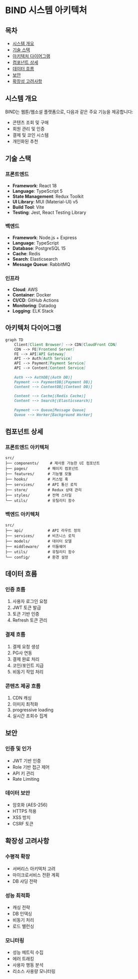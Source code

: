 # BIND 시스템 아키텍처

## 목차
- [시스템 개요](#시스템-개요)
- [기술 스택](#기술-스택)
- [아키텍처 다이어그램](#아키텍처-다이어그램)
- [컴포넌트 상세](#컴포넌트-상세)
- [데이터 흐름](#데이터-흐름)
- [보안](#보안)
- [확장성 고려사항](#확장성-고려사항)

## 시스템 개요

BIND는 웹툰/웹소설 플랫폼으로, 다음과 같은 주요 기능을 제공합니다:
- 콘텐츠 조회 및 구매
- 회원 관리 및 인증
- 결제 및 코인 시스템
- 개인화된 추천

## 기술 스택

### 프론트엔드
- **Framework**: React 18
- **Language**: TypeScript 5
- **State Management**: Redux Toolkit
- **UI Library**: MUI (Material-UI) v5
- **Build Tool**: Vite
- **Testing**: Jest, React Testing Library

### 백엔드
- **Framework**: Node.js + Express
- **Language**: TypeScript
- **Database**: PostgreSQL 15
- **Cache**: Redis
- **Search**: Elasticsearch
- **Message Queue**: RabbitMQ

### 인프라
- **Cloud**: AWS
- **Container**: Docker
- **CI/CD**: GitHub Actions
- **Monitoring**: Datadog
- **Logging**: ELK Stack

## 아키텍처 다이어그램

```markdown
graph TD
    Client[Client Browser] --> CDN[CloudFront CDN]
    CDN --> FE[Frontend Server]
    FE --> API[API Gateway]
    API --> Auth[Auth Service]
    API --> Payment[Payment Service]
    API --> Content[Content Service]
    
    Auth --> AuthDB[(Auth DB)]
    Payment --> PaymentDB[(Payment DB)]
    Content --> ContentDB[(Content DB)]
    
    Content --> Cache[(Redis Cache)]
    Content --> Search[(Elasticsearch)]
    
    Payment --> Queue[Message Queue]
    Queue --> Worker[Background Worker]
```

## 컴포넌트 상세

### 프론트엔드 아키텍처
```
src/
├── components/     # 재사용 가능한 UI 컴포넌트
├── pages/         # 페이지 컴포넌트
├── features/      # 기능별 모듈
├── hooks/         # 커스텀 훅
├── services/      # API 통신 로직
├── store/         # Redux 상태 관리
├── styles/        # 전역 스타일
└── utils/         # 유틸리티 함수
```

### 백엔드 아키텍처
```
src/
├── api/           # API 라우트 정의
├── services/      # 비즈니스 로직
├── models/        # 데이터 모델
├── middleware/    # 미들웨어
├── utils/         # 유틸리티 함수
└── config/        # 환경 설정
```

## 데이터 흐름

### 인증 흐름
1. 사용자 로그인 요청
2. JWT 토큰 발급
3. 토큰 기반 인증
4. Refresh 토큰 관리

### 결제 흐름
1. 결제 요청 생성
2. PG사 연동
3. 결제 완료 처리
4. 코인/포인트 지급
5. 비동기 작업 처리

### 콘텐츠 제공 흐름
1. CDN 캐싱
2. 이미지 최적화
3. progressive loading
4. 실시간 조회수 집계

## 보안

### 인증 및 인가
- JWT 기반 인증
- Role 기반 접근 제어
- API 키 관리
- Rate Limiting

### 데이터 보안
- 암호화 (AES-256)
- HTTPS 적용
- XSS 방지
- CSRF 토큰

## 확장성 고려사항

### 수평적 확장
- 서버리스 아키텍처 고려
- 마이크로서비스 전환 계획
- DB 샤딩 전략

### 성능 최적화
- 캐싱 전략
- DB 인덱싱
- 비동기 처리
- 로드 밸런싱

### 모니터링
- 성능 메트릭 수집
- 에러 트래킹
- 사용자 행동 분석
- 리소스 사용량 모니터링